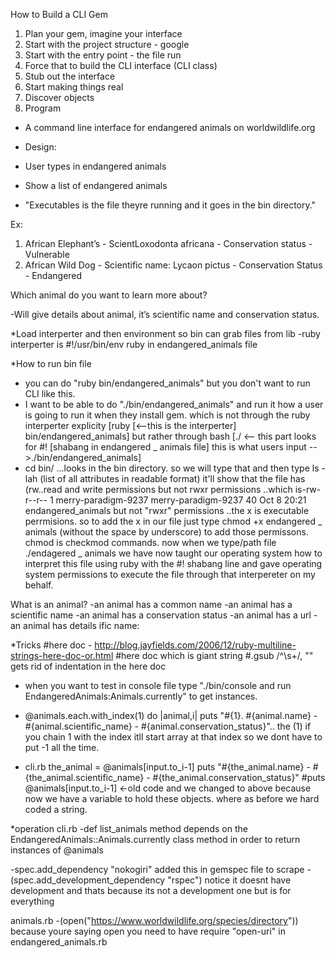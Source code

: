 How to Build a CLI Gem

1. Plan your gem, imagine your interface
2. Start with the project structure - google
3. Start with the entry point  - the file run 
4. Force that to build the CLI interface (CLI class)
5. Stub out the interface
6. Start making things real
7. Discover objects
8. Program


- A command line interface for endangered animals on worldwildlife.org

- Design:
-  User types in endangered animals
- Show a list of endangered animals
- "Executables is the file theyre running and it goes in the bin directory."

Ex: 
1. African Elephant’s - ScientLoxodonta africana - Conservation status - Vulnerable
2. African Wild Dog - Scientific name: Lycaon  pictus - Conservation Status - Endangered 

Which animal do you want to learn more about?

-Will give details about animal, it’s scientific name and conservation status.

*Load interperter and then environment so bin can grab files from lib
-ruby interperter is #!/usr/bin/env ruby in endangered_animals file

*How to run bin file
- you can do "ruby bin/endangered_animals" but you don't want to run CLI like this.
- I want to be able to do "./bin/endangered_animals" and run it how a user is going to run it when they install gem. 
  which is not through the ruby interperter explicity [ruby [<--this is the interperter] bin/endangered_animals] 
  but rather through bash [./ <-- this part looks for #! [shabang in endangered _ animals file] this is what users input -->./bin/endangered_animals]
- cd bin/ ...looks in the bin directory. so we will type that and then type ls -lah (list of all attributes in readable format)
it'll show that the file has (rw..read and write permissions but not rwxr permissions ..which is-rw-r--r-- 1 merry-paradigm-9237 merry-paradigm-9237   40 Oct  8 20:21 endangered_animals but not "rwxr" permissions ..the x is executable perrmisions. so to add the x in our file just type chmod +x endangered _ animals (without the space by underscore) to add those permissons. chmod is checkmod commands. now when we type/path file ./endagered _ animals we have now taught our operating system how to interpret this file using ruby with the #! shabang line and gave operating system permissions to execute the file through that interpereter on my behalf.

What is an animal?
-an animal has a common name
-an animal has a scientific name
-an animal has a conservation status 
-an animal has a url 
-an animal has details 
ific name: 

*Tricks 
 #here doc - http://blog.jayfields.com/2006/12/ruby-multiline-strings-here-doc-or.html
    #here doc which is giant string
    #.gsub /^\s+/, "" gets rid of indentation in the here doc
  - when you want to test in console file type "./bin/console and run EndangeredAnimals:Animals.currently" to get instances. 
  -  @animals.each.with_index(1) do |animal,i|
   puts "#{1}. #{animal.name} - #{animal.scientific_name} - #{animal.conservation_status}".. the (1) if you chain 1 with the index itll start array at that index so we dont have to put -1 all the time. 

-  cli.rb
        the_animal = @animals[input.to_i-1]
        puts "#{the_animal.name} - #{the_animal.scientific_name} - #{the_animal.conservation_status}"
        #puts @animals[input.to_i-1] <-old code and we changed to above because now we have a variable to hold these objects. where as before we hard coded a string. 

*operation 
cli.rb 
-def list_animals method depends on the EndangeredAnimals::Animals.currently class method in order to return instances of @animals

-spec.add_dependency "nokogiri" added this in gemspec file to scrape
 -(spec.add_development_dependency "rspec") notice it doesnt have development and thats because its not a development one but is for everything

animals.rb 
-(open("https://www.worldwildlife.org/species/directory")) because youre saying open you need to have require "open-uri" in endangered_animals.rb 
  

